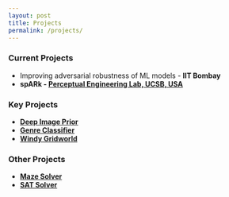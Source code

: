 ```yaml
---
layout: post
title: Projects
permalink: /projects/
---
```


### Current Projects

- Improving adversarial robustness of ML models - <b>IIT Bombay<b>
- spARk - [Perceptual Engineering Lab, UCSB, USA](https://sites.cs.ucsb.edu/~sra/index.html)


### Key Projects

- [Deep Image Prior](/dip/)
- [Genre Classifier](/gc/)
- [Windy Gridworld](/windy_gridworld/)

### Other Projects

- [Maze Solver](/maze_solver/)
- [SAT Solver](/sat_solver/)